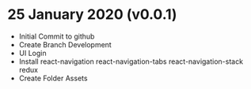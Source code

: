 # 25 January 2020 (v0.0.1)
- Initial Commit to github
- Create Branch Development
- UI Login
- Install react-navigation react-navigation-tabs react-navigation-stack redux
- Create Folder Assets